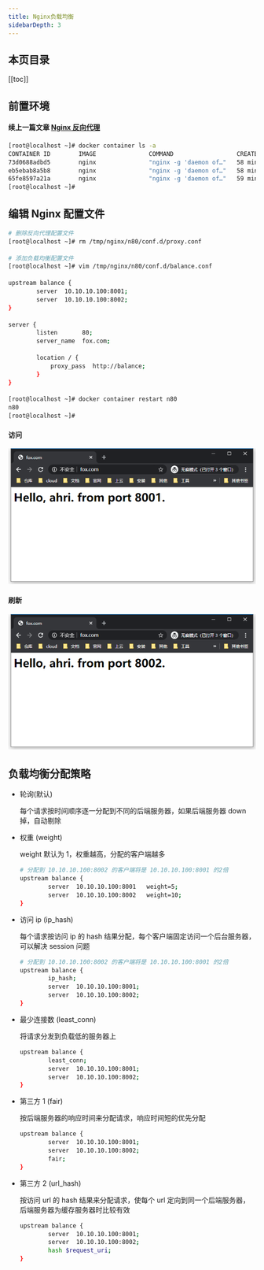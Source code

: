 ```yaml
---
title: Nginx负载均衡
sidebarDepth: 3
---
```


## 本页目录

[[toc]]

## 前置环境

#### 续上一篇文章 [Nginx 反向代理](https://docs.ahriknow.com/nginx/Nginx%E5%8F%8D%E5%90%91%E4%BB%A3%E7%90%86.html)

```sh
[root@localhost ~]# docker container ls -a
CONTAINER ID        IMAGE               COMMAND                  CREATED             STATUS              PORTS                  NAMES
73d0688adbd5        nginx               "nginx -g 'daemon of…"   58 minutes ago      Up 58 minutes       0.0.0.0:8002->80/tcp   n8002
eb5ebab8a5b8        nginx               "nginx -g 'daemon of…"   58 minutes ago      Up 58 minutes       0.0.0.0:8001->80/tcp   n8001
65fe8597a21a        nginx               "nginx -g 'daemon of…"   59 minutes ago      Up 34 minutes       0.0.0.0:80->80/tcp     n80
[root@localhost ~]#

```

## 编辑 Nginx 配置文件

```sh
# 删除反向代理配置文件
[root@localhost ~]# rm /tmp/nginx/n80/conf.d/proxy.conf

# 添加负载均衡配置文件
[root@localhost ~]# vim /tmp/nginx/n80/conf.d/balance.conf

upstream balance {
        server  10.10.10.100:8001;
        server  10.10.10.100:8002;
}

server {
        listen       80;
        server_name  fox.com;

        location / {
            proxy_pass  http://balance;
        }
}

[root@localhost ~]# docker container restart n80
n80
[root@localhost ~]#
```

#### 访问

![balance1.png](./static/balance1.png)

#### 刷新

![balance2.png](./static/balance2.png)

## 负载均衡分配策略

-   轮询(默认)

    每个请求按时间顺序逐一分配到不同的后端服务器，如果后端服务器 down 掉，自动剔除

-   权重 (weight)

    weight 默认为 1，权重越高，分配的客户端越多

    ```sh
    # 分配到 10.10.10.100:8002 的客户端将是 10.10.10.100:8001 的2倍
    upstream balance {
            server  10.10.10.100:8001   weight=5;
            server  10.10.10.100:8002   weight=10;
    }
    ```

-   访问 ip (ip_hash)

    每个请求按访问 ip 的 hash 结果分配，每个客户端固定访问一个后台服务器，可以解决 session 问题

    ```sh
    # 分配到 10.10.10.100:8002 的客户端将是 10.10.10.100:8001 的2倍
    upstream balance {
            ip_hash;
            server  10.10.10.100:8001;
            server  10.10.10.100:8002;
    }
    ```

-   最少连接数 (least_conn)

    将请求分发到负载低的服务器上

    ```sh
    upstream balance {
            least_conn;
            server  10.10.10.100:8001;
            server  10.10.10.100:8002;
    }
    ```

-   第三方 1 (fair)

    按后端服务器的响应时间来分配请求，响应时间短的优先分配

    ```sh
    upstream balance {
            server  10.10.10.100:8001;
            server  10.10.10.100:8002;
            fair;
    }
    ```

-   第三方 2 (url_hash)

    按访问 url 的 hash 结果来分配请求，使每个 url 定向到同一个后端服务器，后端服务器为缓存服务器时比较有效

    ```sh
    upstream balance {
            server  10.10.10.100:8001;
            server  10.10.10.100:8002;
            hash $request_uri;
    }
    ```

<Valine />
